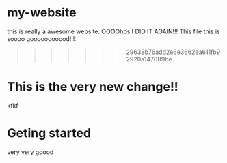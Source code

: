 # my-website
this is really a awesome website.
OOOOhps I DID IT AGAIN!!!
This file
this is soooo gooooooooood!!!:
>>>>>>> 29638b76add2e6e3662ea611fb92920a147089be

# This is the very new change!!
kfkf

# Geting started
very very goood
